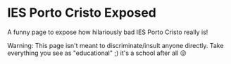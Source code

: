 # IES Porto Cristo Exposed

A funny page to expose how hilariously bad IES Porto Cristo really is!

Warning: This page isn't meant to discriminate/insult anyone directly. Take everything you see as "educational" ;) it's a school after all 😜

